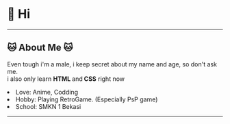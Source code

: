 <!DOCTYPE html>

<html>
<head>
		<meta http-equiv="CONTENT-TYPE" content="text/html; charset=UTF-8">
</head>
<body>
		<h1>
				👋 Hi
		</h1> <hr>
		<h2>
				🐱 About Me 🐱
		</h2>
		<p>
			Even tough i'm a male, 	i keep secret about my name and age, so don't ask me. <br>
				i also only learn <strong>HTML </strong>and<strong> CSS</strong> right now
				<li>Love: Anime, Codding</li>
				<li>Hobby: Playing RetroGame. (Especially PsP game)</li>
				<li>School: SMKN 1 Bekasi</li>
		</p> <hr>
		
</body>
</html>
